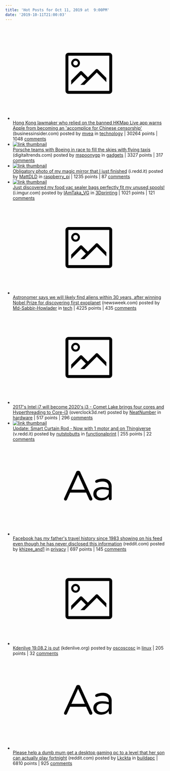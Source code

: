```yaml
---
title: 'Hot Posts for Oct 11, 2019 at  9:00PM'
date: '2019-10-11T21:00:03'
---
```

<ul>
<li><a href='https://www.businessinsider.com/hong-kong-lawmaker-says-apple-is-accomplice-for-chinese-censorship-2019-10?r=US&amp;IR=T'><svg version='1.1' viewBox='-34 -14 104 64' preserveAspectRatio='xMidYMid meet' xmlns='http://www.w3.org/2000/svg' xmlns:xlink='http://www.w3.org/1999/xlink'>
    <title>link thumbnail</title>
    <path d='M32,4H4A2,2,0,0,0,2,6V30a2,2,0,0,0,2,2H32a2,2,0,0,0,2-2V6A2,2,0,0,0,32,4ZM4,30V6H32V30Z'></path>
    <path d='M8.92,14a3,3,0,1,0-3-3A3,3,0,0,0,8.92,14Zm0-4.6A1.6,1.6,0,1,1,7.33,11,1.6,1.6,0,0,1,8.92,9.41Z'></path>
    <path d='M22.78,15.37l-5.4,5.4-4-4a1,1,0,0,0-1.41,0L5.92,22.9v2.83l6.79-6.79L16,22.18l-3.75,3.75H15l8.45-8.45L30,24V21.18l-5.81-5.81A1,1,0,0,0,22.78,15.37Z'></path>
</svg></a><div><a href='https://www.businessinsider.com/hong-kong-lawmaker-says-apple-is-accomplice-for-chinese-censorship-2019-10?r=US&amp;IR=T'>Hong Kong lawmaker who relied on the banned HKMap Live app warns Apple from becoming an 'accomplice for Chinese censorship'</a> (businessinsider.com) posted by <a href='https://www.reddit.com/user/mvea'>mvea</a> in <a href='https://www.reddit.com/r/technology'>technology</a><span class='divider'> | </span>30264 points<span class='divider'> | </span>1048 <a href='https://www.reddit.com/r/technology/comments/dgeut5/hong_kong_lawmaker_who_relied_on_the_banned_hkmap/'>comments</a></div></li>

<li><a href='https://www.digitaltrends.com/cars/porsche-boeing-form-partnership-to-develop-flying-taxis/'><img src='https://b.thumbs.redditmedia.com/XOG-NwzEbjHGYVHYKPq3Z9IAdiZF9fwL06EeueDoKLs.jpg' alt='link thumbnail'</a><div><a href='https://www.digitaltrends.com/cars/porsche-boeing-form-partnership-to-develop-flying-taxis/'>Porsche teams with Boeing in race to fill the skies with flying taxis</a> (digitaltrends.com) posted by <a href='https://www.reddit.com/user/mspoonygp'>mspoonygp</a> in <a href='https://www.reddit.com/r/gadgets'>gadgets</a><span class='divider'> | </span>3327 points<span class='divider'> | </span>317 <a href='https://www.reddit.com/r/gadgets/comments/dgda57/porsche_teams_with_boeing_in_race_to_fill_the/'>comments</a></div></li>

<li><a href='https://i.redd.it/h9ltakepixr31.jpg'><img src='https://b.thumbs.redditmedia.com/NptftVN3R4icEZ-S6ndPMkijPzd9K9Z9i6zyvz4PTuo.jpg' alt='link thumbnail'</a><div><a href='https://i.redd.it/h9ltakepixr31.jpg'>Obligatory photo of my magic mirror that I just finished</a> (i.redd.it) posted by <a href='https://www.reddit.com/user/MattDLD'>MattDLD</a> in <a href='https://www.reddit.com/r/raspberry_pi'>raspberry_pi</a><span class='divider'> | </span>1235 points<span class='divider'> | </span>87 <a href='https://www.reddit.com/r/raspberry_pi/comments/dggo27/obligatory_photo_of_my_magic_mirror_that_i_just/'>comments</a></div></li>

<li><a href='https://i.imgur.com/2OWO37N.jpg'><img src='https://b.thumbs.redditmedia.com/Y1BVB6ZzC8ginrvExJAQgXYlwOqb-qhSgzIhiocLfjo.jpg' alt='link thumbnail'</a><div><a href='https://i.imgur.com/2OWO37N.jpg'>Just discovered my food vac sealer bags perfectly fit my unused spools!</a> (i.imgur.com) posted by <a href='https://www.reddit.com/user/IAmTaka_VG'>IAmTaka_VG</a> in <a href='https://www.reddit.com/r/3Dprinting'>3Dprinting</a><span class='divider'> | </span>1021 points<span class='divider'> | </span>121 <a href='https://www.reddit.com/r/3Dprinting/comments/dgfjj4/just_discovered_my_food_vac_sealer_bags_perfectly/'>comments</a></div></li>

<li><a href='https://www.newsweek.com/physicist-aliens-nobel-prize-first-exoplanet-1464433'><svg version='1.1' viewBox='-34 -14 104 64' preserveAspectRatio='xMidYMid meet' xmlns='http://www.w3.org/2000/svg' xmlns:xlink='http://www.w3.org/1999/xlink'>
    <title>link thumbnail</title>
    <path d='M32,4H4A2,2,0,0,0,2,6V30a2,2,0,0,0,2,2H32a2,2,0,0,0,2-2V6A2,2,0,0,0,32,4ZM4,30V6H32V30Z'></path>
    <path d='M8.92,14a3,3,0,1,0-3-3A3,3,0,0,0,8.92,14Zm0-4.6A1.6,1.6,0,1,1,7.33,11,1.6,1.6,0,0,1,8.92,9.41Z'></path>
    <path d='M22.78,15.37l-5.4,5.4-4-4a1,1,0,0,0-1.41,0L5.92,22.9v2.83l6.79-6.79L16,22.18l-3.75,3.75H15l8.45-8.45L30,24V21.18l-5.81-5.81A1,1,0,0,0,22.78,15.37Z'></path>
</svg></a><div><a href='https://www.newsweek.com/physicist-aliens-nobel-prize-first-exoplanet-1464433'>Astronomer says we will likely find aliens within 30 years, after winning Nobel Prize for discovering first exoplanet</a> (newsweek.com) posted by <a href='https://www.reddit.com/user/Md-Sabbir-Howlader'>Md-Sabbir-Howlader</a> in <a href='https://www.reddit.com/r/tech'>tech</a><span class='divider'> | </span>4225 points<span class='divider'> | </span>435 <a href='https://www.reddit.com/r/tech/comments/dgaep7/astronomer_says_we_will_likely_find_aliens_within/'>comments</a></div></li>

<li><a href='https://www.overclock3d.net/news/cpu_mainboard/2017_s_intel_i7_will_become_2020_s_i3_-_comet_lake_brings_hyperthreading_to_core-i3/1'><svg version='1.1' viewBox='-34 -14 104 64' preserveAspectRatio='xMidYMid meet' xmlns='http://www.w3.org/2000/svg' xmlns:xlink='http://www.w3.org/1999/xlink'>
    <title>link thumbnail</title>
    <path d='M32,4H4A2,2,0,0,0,2,6V30a2,2,0,0,0,2,2H32a2,2,0,0,0,2-2V6A2,2,0,0,0,32,4ZM4,30V6H32V30Z'></path>
    <path d='M8.92,14a3,3,0,1,0-3-3A3,3,0,0,0,8.92,14Zm0-4.6A1.6,1.6,0,1,1,7.33,11,1.6,1.6,0,0,1,8.92,9.41Z'></path>
    <path d='M22.78,15.37l-5.4,5.4-4-4a1,1,0,0,0-1.41,0L5.92,22.9v2.83l6.79-6.79L16,22.18l-3.75,3.75H15l8.45-8.45L30,24V21.18l-5.81-5.81A1,1,0,0,0,22.78,15.37Z'></path>
</svg></a><div><a href='https://www.overclock3d.net/news/cpu_mainboard/2017_s_intel_i7_will_become_2020_s_i3_-_comet_lake_brings_hyperthreading_to_core-i3/1'>2017's Intel i7 will become 2020's i3 - Comet Lake brings four cores and Hyperthreading to Core-i3</a> (overclock3d.net) posted by <a href='https://www.reddit.com/user/NeatNumber'>NeatNumber</a> in <a href='https://www.reddit.com/r/hardware'>hardware</a><span class='divider'> | </span>517 points<span class='divider'> | </span>296 <a href='https://www.reddit.com/r/hardware/comments/dgfg7u/2017s_intel_i7_will_become_2020s_i3_comet_lake/'>comments</a></div></li>

<li><a href='https://v.redd.it/m4ot0bbfxxr31'><img src='https://b.thumbs.redditmedia.com/p5VLqnqswD--pwS6brU0QrdQ98mmJlHxKDcKq14D39g.jpg' alt='link thumbnail'</a><div><a href='https://v.redd.it/m4ot0bbfxxr31'>Update: Smart Curtain Rod - Now with 1 motor and on Thingiverse</a> (v.redd.it) posted by <a href='https://www.reddit.com/user/nutstobutts'>nutstobutts</a> in <a href='https://www.reddit.com/r/functionalprint'>functionalprint</a><span class='divider'> | </span>255 points<span class='divider'> | </span>22 <a href='https://www.reddit.com/r/functionalprint/comments/dghxey/update_smart_curtain_rod_now_with_1_motor_and_on/'>comments</a></div></li>

<li><a href='https://www.reddit.com/r/privacy/comments/dgcq45/facebook_has_my_fathers_travel_history_since_1983/'><svg version='1.1' viewBox='-34 -12 104 64' preserveAspectRatio='xMidYMid slice' xmlns='http://www.w3.org/2000/svg' xmlns:xlink='http://www.w3.org/1999/xlink'>
    <title>text link thumbnail</title>
    <path d='M12.19,8.84a1.45,1.45,0,0,0-1.4-1h-.12a1.46,1.46,0,0,0-1.42,1L1.14,26.56a1.29,1.29,0,0,0-.14.59,1,1,0,0,0,1,1,1.12,1.12,0,0,0,1.08-.77l2.08-4.65h11l2.08,4.59a1.24,1.24,0,0,0,1.12.83,1.08,1.08,0,0,0,1.08-1.08,1.64,1.64,0,0,0-.14-.57ZM6.08,20.71l4.59-10.22,4.6,10.22Z'>
    </path>
    <path d='M32.24,14.78A6.35,6.35,0,0,0,27.6,13.2a11.36,11.36,0,0,0-4.7,1,1,1,0,0,0-.58.89,1,1,0,0,0,.94.92,1.23,1.23,0,0,0,.39-.08,8.87,8.87,0,0,1,3.72-.81c2.7,0,4.28,1.33,4.28,3.92v.5a15.29,15.29,0,0,0-4.42-.61c-3.64,0-6.14,1.61-6.14,4.64v.05c0,2.95,2.7,4.48,5.37,4.48a6.29,6.29,0,0,0,5.19-2.48V26.9a1,1,0,0,0,1,1,1,1,0,0,0,1-1.06V19A5.71,5.71,0,0,0,32.24,14.78Zm-.56,7.7c0,2.28-2.17,3.89-4.81,3.89-1.94,0-3.61-1.06-3.61-2.86v-.06c0-1.8,1.5-3,4.2-3a15.2,15.2,0,0,1,4.22.61Z'>
    </path>
</svg></a><div><a href='https://www.reddit.com/r/privacy/comments/dgcq45/facebook_has_my_fathers_travel_history_since_1983/'>Facebook has my father's travel history since 1983 showing on his feed even though he has never disclosed this information</a> (reddit.com) posted by <a href='https://www.reddit.com/user/khizee_and1'>khizee_and1</a> in <a href='https://www.reddit.com/r/privacy'>privacy</a><span class='divider'> | </span>697 points<span class='divider'> | </span>145 <a href='https://www.reddit.com/r/privacy/comments/dgcq45/facebook_has_my_fathers_travel_history_since_1983/'>comments</a></div></li>

<li><a href='https://kdenlive.org/en/2019/10/kdenlive-19-08-2-is-out/'><svg version='1.1' viewBox='-34 -14 104 64' preserveAspectRatio='xMidYMid meet' xmlns='http://www.w3.org/2000/svg' xmlns:xlink='http://www.w3.org/1999/xlink'>
    <title>link thumbnail</title>
    <path d='M32,4H4A2,2,0,0,0,2,6V30a2,2,0,0,0,2,2H32a2,2,0,0,0,2-2V6A2,2,0,0,0,32,4ZM4,30V6H32V30Z'></path>
    <path d='M8.92,14a3,3,0,1,0-3-3A3,3,0,0,0,8.92,14Zm0-4.6A1.6,1.6,0,1,1,7.33,11,1.6,1.6,0,0,1,8.92,9.41Z'></path>
    <path d='M22.78,15.37l-5.4,5.4-4-4a1,1,0,0,0-1.41,0L5.92,22.9v2.83l6.79-6.79L16,22.18l-3.75,3.75H15l8.45-8.45L30,24V21.18l-5.81-5.81A1,1,0,0,0,22.78,15.37Z'></path>
</svg></a><div><a href='https://kdenlive.org/en/2019/10/kdenlive-19-08-2-is-out/'>Kdenlive 19.08.2 is out</a> (kdenlive.org) posted by <a href='https://www.reddit.com/user/oscoscosc'>oscoscosc</a> in <a href='https://www.reddit.com/r/linux'>linux</a><span class='divider'> | </span>205 points<span class='divider'> | </span>32 <a href='https://www.reddit.com/r/linux/comments/dgex0d/kdenlive_19082_is_out/'>comments</a></div></li>

<li><a href='https://www.reddit.com/r/buildapc/comments/dg2yj5/please_help_a_dumb_mum_get_a_desktop_gaming_pc_to/'><svg version='1.1' viewBox='-34 -12 104 64' preserveAspectRatio='xMidYMid slice' xmlns='http://www.w3.org/2000/svg' xmlns:xlink='http://www.w3.org/1999/xlink'>
    <title>text link thumbnail</title>
    <path d='M12.19,8.84a1.45,1.45,0,0,0-1.4-1h-.12a1.46,1.46,0,0,0-1.42,1L1.14,26.56a1.29,1.29,0,0,0-.14.59,1,1,0,0,0,1,1,1.12,1.12,0,0,0,1.08-.77l2.08-4.65h11l2.08,4.59a1.24,1.24,0,0,0,1.12.83,1.08,1.08,0,0,0,1.08-1.08,1.64,1.64,0,0,0-.14-.57ZM6.08,20.71l4.59-10.22,4.6,10.22Z'>
    </path>
    <path d='M32.24,14.78A6.35,6.35,0,0,0,27.6,13.2a11.36,11.36,0,0,0-4.7,1,1,1,0,0,0-.58.89,1,1,0,0,0,.94.92,1.23,1.23,0,0,0,.39-.08,8.87,8.87,0,0,1,3.72-.81c2.7,0,4.28,1.33,4.28,3.92v.5a15.29,15.29,0,0,0-4.42-.61c-3.64,0-6.14,1.61-6.14,4.64v.05c0,2.95,2.7,4.48,5.37,4.48a6.29,6.29,0,0,0,5.19-2.48V26.9a1,1,0,0,0,1,1,1,1,0,0,0,1-1.06V19A5.71,5.71,0,0,0,32.24,14.78Zm-.56,7.7c0,2.28-2.17,3.89-4.81,3.89-1.94,0-3.61-1.06-3.61-2.86v-.06c0-1.8,1.5-3,4.2-3a15.2,15.2,0,0,1,4.22.61Z'>
    </path>
</svg></a><div><a href='https://www.reddit.com/r/buildapc/comments/dg2yj5/please_help_a_dumb_mum_get_a_desktop_gaming_pc_to/'>Please help a dumb mum get a desktop gaming pc to a level that her son can actually play fortnight</a> (reddit.com) posted by <a href='https://www.reddit.com/user/Lkckta'>Lkckta</a> in <a href='https://www.reddit.com/r/buildapc'>buildapc</a><span class='divider'> | </span>6810 points<span class='divider'> | </span>925 <a href='https://www.reddit.com/r/buildapc/comments/dg2yj5/please_help_a_dumb_mum_get_a_desktop_gaming_pc_to/'>comments</a></div></li>

</ul>

